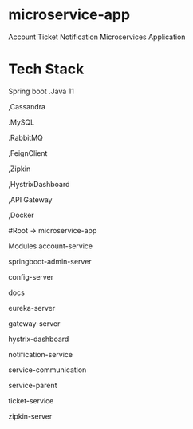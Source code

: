 # microservice-app
Account Ticket Notification Microservices Application

# Tech Stack                                                      
Spring boot 
.Java 11

,Cassandra 

.MySQL

.RabbitMQ

,FeignClient

,Zipkin

,HystrixDashboard

,API Gateway

,Docker

#Root -> microservice-app

Modules
 account-service
 
 springboot-admin-server
 
 config-server

 docs
 
 eureka-server

 gateway-server
 
 hystrix-dashboard

 notification-service
 
 service-communication

 service-parent

 ticket-service

 zipkin-server


